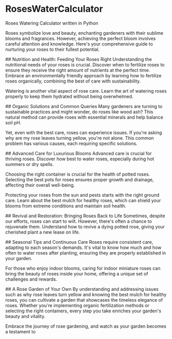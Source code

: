 # RosesWaterCalculator

Roses Watering Calculator written in Python

Roses symbolize love and beauty, enchanting gardeners with their sublime blooms and fragrances. However, achieving the perfect bloom involves careful attention and knowledge. Here's your comprehensive guide to nurturing your roses to their fullest potential.

## Nutrition and Health: Feeding Your Roses Right
Understanding the nutritional needs of your roses is crucial. Discover when to fertilize roses to ensure they receive the right amount of nutrients at the perfect time. Embrace an environmentally friendly approach by learning how to fertilize roses organically, combining the best of care with sustainability.

Watering is another vital aspect of rose care. Learn the art of watering roses properly to keep them hydrated without being overwhelmed.

## Organic Solutions and Common Queries
Many gardeners are turning to sustainable practices and might wonder, do roses like wood ash? This natural method can provide roses with essential minerals and help balance soil pH.

Yet, even with the best care, roses can experience issues. If you're asking why are my rose leaves turning yellow, you're not alone. This common problem has various causes, each requiring specific solutions.

## Advanced Care for Luxurious Blooms
Advanced care is crucial for thriving roses. Discover how best to water roses, especially during hot summers or dry spells.

Choosing the right container is crucial for the health of potted roses. Selecting the best pots for roses ensures proper growth and drainage, affecting their overall well-being.

Protecting your roses from the sun and pests starts with the right ground care. Learn about the best mulch for healthy roses, which can shield your blooms from extreme conditions and maintain soil health.

## Revival and Restoration: Bringing Roses Back to Life
Sometimes, despite our efforts, roses can start to wilt. However, there's often a chance to rejuvenate them. Understand how to revive a dying potted rose, giving your cherished plant a new lease on life.

## Seasonal Tips and Continuous Care
Roses require consistent care, adapting to each season's demands. It's vital to know how much and how often to water roses after planting, ensuring they are properly established in your garden.

For those who enjoy indoor blooms, caring for indoor miniature roses can bring the beauty of roses inside your home, offering a unique set of challenges and rewards.

## A Rose Garden of Your Own
By understanding and addressing issues such as why rose leaves turn yellow and knowing the best mulch for healthy roses, you can cultivate a garden that showcases the timeless elegance of roses. Whether you're implementing organic fertilization methods or selecting the right containers, every step you take enriches your garden's beauty and vitality.

Embrace the journey of rose gardening, and watch as your garden becomes a testament to
